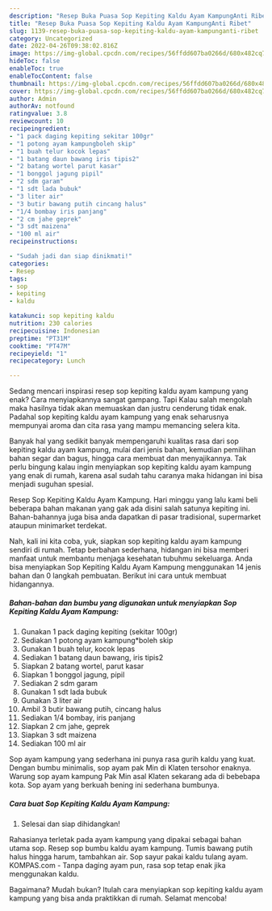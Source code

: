 ```yaml
---
description: "Resep Buka Puasa Sop Kepiting Kaldu Ayam KampungAnti Ribet"
title: "Resep Buka Puasa Sop Kepiting Kaldu Ayam KampungAnti Ribet"
slug: 1139-resep-buka-puasa-sop-kepiting-kaldu-ayam-kampunganti-ribet
category: Uncategorized
date: 2022-04-26T09:38:02.816Z
image: https://img-global.cpcdn.com/recipes/56ffdd607ba0266d/680x482cq70/sop-kepiting-kaldu-ayam-kampung-foto-resep-utama.jpg
hideToc: false
enableToc: true
enableTocContent: false
thumbnail: https://img-global.cpcdn.com/recipes/56ffdd607ba0266d/680x482cq70/sop-kepiting-kaldu-ayam-kampung-foto-resep-utama.jpg
cover: https://img-global.cpcdn.com/recipes/56ffdd607ba0266d/680x482cq70/sop-kepiting-kaldu-ayam-kampung-foto-resep-utama.jpg
author: Admin
authorAv: notfound
ratingvalue: 3.8
reviewcount: 10
recipeingredient:
- "1 pack daging kepiting sekitar 100gr"
- "1 potong ayam kampungboleh skip"
- "1 buah telur kocok lepas"
- "1 batang daun bawang iris tipis2"
- "2 batang wortel parut kasar"
- "1 bonggol jagung pipil"
- "2 sdm garam"
- "1 sdt lada bubuk"
- "3 liter air"
- "3 butir bawang putih cincang halus"
- "1/4 bombay iris panjang"
- "2 cm jahe geprek"
- "3 sdt maizena"
- "100 ml air"
recipeinstructions:

- "Sudah jadi dan siap dinikmati!"
categories:
- Resep
tags:
- sop
- kepiting
- kaldu

katakunci: sop kepiting kaldu 
nutrition: 230 calories
recipecuisine: Indonesian
preptime: "PT31M"
cooktime: "PT47M"
recipeyield: "1"
recipecategory: Lunch

---
```



Sedang mencari inspirasi resep sop kepiting kaldu ayam kampung yang enak? Cara menyiapkannya sangat gampang. Tapi Kalau salah mengolah maka hasilnya tidak akan memuaskan dan justru cenderung tidak enak. Padahal sop kepiting kaldu ayam kampung yang enak seharusnya mempunyai aroma dan cita rasa yang mampu memancing selera kita.


Banyak hal yang sedikit banyak mempengaruhi kualitas rasa dari sop kepiting kaldu ayam kampung, mulai dari jenis bahan, kemudian pemilihan bahan segar dan bagus, hingga cara membuat dan menyajikannya. Tak perlu bingung kalau ingin menyiapkan sop kepiting kaldu ayam kampung yang enak di rumah, karena asal sudah tahu caranya maka hidangan ini bisa menjadi suguhan spesial.

Resep Sop Kepiting Kaldu Ayam Kampung. Hari minggu yang lalu kami beli beberapa bahan makanan yang gak ada disini salah satunya kepiting ini. Bahan-bahannya juga bisa anda dapatkan di pasar tradisional, supermarket ataupun minimarket terdekat.


Nah, kali ini kita coba, yuk, siapkan sop kepiting kaldu ayam kampung sendiri di rumah. Tetap berbahan sederhana, hidangan ini bisa memberi manfaat untuk membantu menjaga kesehatan tubuhmu sekeluarga. Anda bisa menyiapkan Sop Kepiting Kaldu Ayam Kampung menggunakan 14 jenis bahan dan 0 langkah pembuatan. Berikut ini cara untuk membuat hidangannya.

<!--inarticleads1-->

##### Bahan-bahan dan bumbu yang digunakan untuk menyiapkan Sop Kepiting Kaldu Ayam Kampung:

1. Gunakan 1 pack daging kepiting (sekitar 100gr)
1. Sediakan 1 potong ayam kampung*boleh skip
1. Gunakan 1 buah telur, kocok lepas
1. Sediakan 1 batang daun bawang, iris tipis2
1. Siapkan 2 batang wortel, parut kasar
1. Siapkan 1 bonggol jagung, pipil
1. Sediakan 2 sdm garam
1. Gunakan 1 sdt lada bubuk
1. Gunakan 3 liter air
1. Ambil 3 butir bawang putih, cincang halus
1. Sediakan 1/4 bombay, iris panjang
1. Siapkan 2 cm jahe, geprek
1. Siapkan 3 sdt maizena
1. Sediakan 100 ml air


Sop ayam kampung yang sederhana ini punya rasa gurih kaldu yang kuat. Dengan bumbu minimalis, sop ayam pak Min di Klaten tersohor enaknya. Warung sop ayam kampung Pak Min asal Klaten sekarang ada di bebebapa kota. Sop ayam yang berkuah bening ini sederhana bumbunya. 

<!--inarticleads2-->

##### Cara buat Sop Kepiting Kaldu Ayam Kampung:


1. Selesai dan siap dihidangkan!

Rahasianya terletak pada ayam kampung yang dipakai sebagai bahan utama sop. Resep sop bumbu kaldu ayam kampung. Tumis bawang putih halus hingga harum, tambahkan air. Sop sayur pakai kaldu tulang ayam. KOMPAS.com - Tanpa daging ayam pun, rasa sop tetap enak jika menggunakan kaldu. 

Bagaimana? Mudah bukan? Itulah cara menyiapkan sop kepiting kaldu ayam kampung yang bisa anda praktikkan di rumah. Selamat mencoba!
